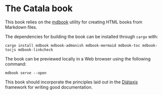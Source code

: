 # The Catala book

This book relies on the [mdbook](https://github.com/rust-lang/mdBook) utility
for creating HTML books from Markdown files.

The dependencies for building the book can be installed through `cargo` with:

    cargo install mdbook mdbook-admonish mdbook-mermaid mdbook-toc mdbook-tocjs mdbook-linkcheck

The book can be previewed locally
in a Web browser using the following command:

    mdbook serve --open

This book should incorporate the principles laid out in the
[Diátaxis](https://diataxis.fr/) framework for writing good documentation.
